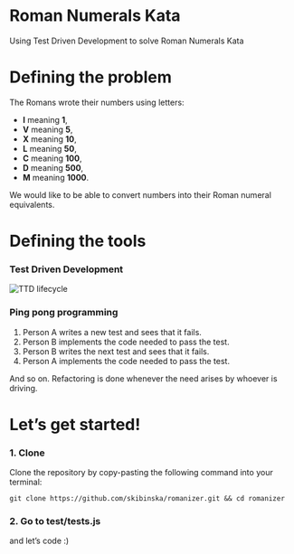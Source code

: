 # Roman Numerals Kata 

Using Test Driven Development to solve Roman Numerals Kata

# Defining the problem

The Romans wrote their numbers using letters: 

- **I** meaning **1**,
- **V** meaning **5**, 
- **X** meaning **10**,
- **L** meaning **50**,
- **C** meaning **100**, 
- **D** meaning **500**,
- **M** meaning **1000**.

We would like to be able to convert numbers into their Roman numeral equivalents.   

# Defining the tools

### Test Driven Development

![TTD lifecycle](https://cloud.githubusercontent.com/assets/10700103/23134527/09fabe52-f78d-11e6-90d8-b747714a52f6.png)

### Ping pong programming

1. Person A writes a new test and sees that it fails.
2. Person B implements the code needed to pass the test.
3. Person B writes the next test and sees that it fails.
4. Person A implements the code needed to pass the test.

And so on. Refactoring is done whenever the need arises by whoever is driving.

# Let’s get started!

### 1. Clone

Clone the repository by copy-pasting the following command into your terminal:

  ```
  git clone https://github.com/skibinska/romanizer.git && cd romanizer
  ```

### 2. Go to test/tests.js

and let’s code :)



